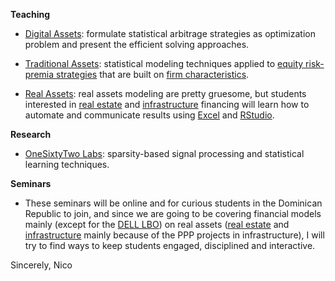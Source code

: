 **Teaching**

* [Digital Assets](https://github.com/rnfermincota/academic/tree/master/teaching/digital_assets): formulate statistical arbitrage strategies as optimization problem and present the efficient solving approaches.

* [Traditional Assets](https://github.com/rnfermincota/academic/tree/master/teaching/traditional_assets): statistical modeling techniques applied to [equity risk-premia strategies](https://github.com/rnfermincota/academic/blob/master/teaching/traditional_assets/module_risk_premia.pdf) that are built on [firm characteristics](https://github.com/rnfermincota/academic/blob/master/teaching/traditional_assets/module_factors.pdf).

* [Real Assets](https://github.com/rnfermincota/academic/tree/master/teaching/real_assets): real assets modeling are pretty gruesome, but students interested in [real estate](https://github.com/rnfermincota/academic/blob/master/teaching/real_assets/module_real_estate.pdf) and [infrastructure](https://github.com/rnfermincota/academic/blob/master/teaching/real_assets/module_infrastructure.pdf) financing will learn how to automate and communicate results using [Excel](https://nacnudus.github.io/spreadsheet-munging-strategies/) and [RStudio](https://rstudio.com/solutions/r-and-python/).

**Research**

* [OneSixtyTwo Labs](https://github.com/rnfermincota/academic/tree/master/research): sparsity-based signal processing and statistical learning techniques.

**Seminars**

* These seminars will be online and for curious students in the Dominican Republic to join, and since we are going to be covering financial models mainly (except for the [DELL LBO](https://github.com/rnfermincota/academic/tree/master/seminars/corporate_finance/1_private_equity/1_cases/1_corporate)) on real assets ([real estate](https://github.com/rnfermincota/academic/tree/master/seminars/corporate_finance/1_private_equity/1_cases/2_real_estate) and [infrastructure](https://github.com/rnfermincota/academic/tree/master/seminars/corporate_finance/1_private_equity/1_cases/3_infrastructure) mainly because of the PPP projects in infrastructure), I will try to find ways to keep students engaged, disciplined and interactive. 

Sincerely, Nico

<!--
![](mj.jpg)
-->